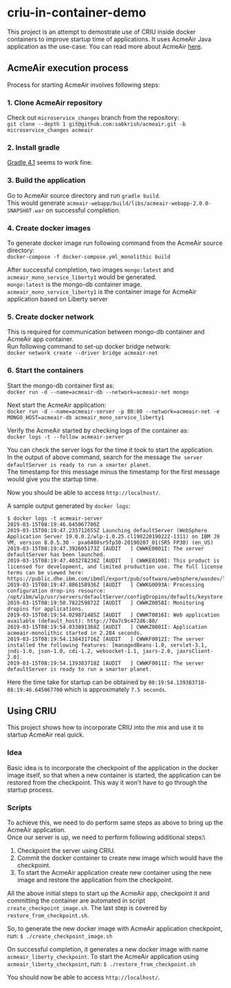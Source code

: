 # criu-in-container-demo

This project is an attempt to demostrate use of CRIU inside docker containers to improve startup time of applications.
It uses AcmeAir Java application as the use-case. You can read more about AcmeAir [here](https://github.com/sabkrish/acmeair).

## AcmeAir execution process

Process for starting AcmeAir involves following steps:

### 1. Clone AcmeAir repository

Check out `microservice_changes` branch from the repository:\
`git clone --depth 1 git@github.com:sabkrish/acmeair.git -b microservice_changes acmeair`

### 2. Install gradle

[Gradle 4.1](https://services.gradle.org/distributions/gradle-4.1-bin.zip) seems to work fine.

### 3. Build the application

Go to AcmeAir source directory and run `gradle build`.\
This would generate `acmeair-webapp/build/libs/acmeair-webapp-2.0.0-SNAPSHOT.war` on successful completion.

### 4. Create docker images

To generate docker image run following command from the AcmeAir source directory:\
`docker-compose -f docker-compose.yml_monolithic build`

After successful completion, two images `mongo:latest` and `acmeair_mono_service_liberty1` would be generated.\
`mongo:latest` is the mongo-db container image.\
`acmeair_mono_service_liberty1` is the container image for AcmeAir application based on Liberty server

### 5. Create docker network

This is required for communication between mongo-db container and AcmeAir app container.\
Run following command to set-up docker bridge network:\
`docker network create --driver bridge acmeair-net`

### 6. Start the containers

Start the mongo-db container first as:\
`docker run -d --name=acmeair-db --network=acmeair-net mongo`

Next start the AcmeAir application:\
`docker run -d --name=acmeair-server -p 80:80 --network=acmeair-net -e MONGO_HOST=acmeair-db acmeair_mono_service_liberty1`

Verify the AcmeAir started by checking logs of the container as:\
`docker logs -t --follow acmeair-server`

You can check the server logs for the time it took to start the application.\
In the output of above command, search for the message `The server defaultServer is ready to run a smarter planet`.\
The timestamp for this message minus the timestamp for the first message would give you the startup time.

Now you should be able to access `http://localhost/`.

A sample output generated by `docker logs`:
```
$ docker logs -t acmeair-server
2019-03-15T08:19:46.645067700Z 
2019-03-15T08:19:47.235712655Z Launching defaultServer (WebSphere Application Server 19.0.0.2/wlp-1.0.25.cl190220190222-1311) on IBM J9 VM, version 8.0.5.30 - pxa6480sr5fp30-20190207_01(SR5 FP30) (en_US)
2019-03-15T08:19:47.392605173Z [AUDIT   ] CWWKE0001I: The server defaultServer has been launched.
2019-03-15T08:19:47.403278238Z [AUDIT   ] CWWKE0100I: This product is licensed for development, and limited production use. The full license terms can be viewed here: https://public.dhe.ibm.com/ibmdl/export/pub/software/websphere/wasdev/license/base_ilan/ilan/19.0.0.2/lafiles/en.html
2019-03-15T08:19:47.886158936Z [AUDIT   ] CWWKG0093A: Processing configuration drop-ins resource: /opt/ibm/wlp/usr/servers/defaultServer/configDropins/defaults/keystore.xml
2019-03-15T08:19:50.782259872Z [AUDIT   ] CWWKZ0058I: Monitoring dropins for applications.
2019-03-15T08:19:54.029871485Z [AUDIT   ] CWWKT0016I: Web application available (default_host): http://70a7c9c472d6:80/
2019-03-15T08:19:54.033891368Z [AUDIT   ] CWWKZ0001I: Application acmeair-monolithic started in 2.284 seconds.
2019-03-15T08:19:54.138431716Z [AUDIT   ] CWWKF0012I: The server installed the following features: [managedBeans-1.0, servlet-3.1, jndi-1.0, json-1.0, cdi-1.2, websocket-1.1, jaxrs-2.0, jaxrsClient-2.0].
2019-03-15T08:19:54.139383718Z [AUDIT   ] CWWKF0011I: The server defaultServer is ready to run a smarter planet.
```

Here the time take for startup can be obtained by `08:19:54.139383718-08:19:46.645067700` which is approximately `7.5 seconds`.

## Using CRIU

This project shows how to incorporate CRIU into the mix and use it to startup AcmeAir real quick.

### Idea

Basic idea is to incorporate the checkpoint of the application in the docker image itself, so that when a new container is started, the application can be restored from the checkpoint. This way it won't have to go through the startup process.

### Scripts

To achieve this, we need to do perform same steps as above to bring up the AcmeAir application.\
Once our server is up, we need to perform following additional steps:\
1. Checkpoint the server using CRIU.
2. Commit the docker container to create new image which would have the checkpoint.
3. To start the AcmeAir application create new container using the new image and restore the application from the checkpoint.

All the above initial steps to start up the AcmeAir app, checkpoint it and committing the container are automated in script `create_checkpoint_image.sh`. The last step is covered by `restore_from_checkpoint.sh`.

So, to generate the new docker image with AcmeAir application checkpoint, run:
`$ ./create_checkpoint_image.sh`

On successful completion, it generates a new docker image with name `acmeair_liberty_checkpoint`.
To start the AcmeAir application using `acmeair_liberty_checkpoint`, run:
`$ ./restore_from_checkpoint.sh`

You should now be able to access `http://localhost/`.
